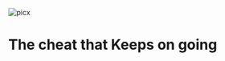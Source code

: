 ![picx](https://cdn.discordapp.com/attachments/779964208019537960/890777707036696606/Picxlogo.png)

# The cheat that **Keeps on going**

